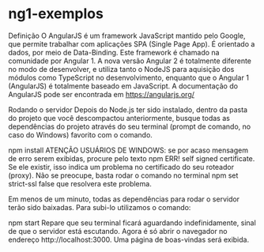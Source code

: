# ng1-exemplos
Definição O AngularJS é um framework JavaScript mantido pelo Google, que permite trabalhar com aplicações SPA (Single Page App). É orientado a dados, por meio de Data-Binding. Este framework é chamado na comunidade por Angular 1. A nova versão Angular 2 é totalmente diferente no modo de desenvolver, e utiliza tanto o NodeJS para aquisição dos módulos como TypeScript no desenvolvimento, enquanto que o Angular 1 (AngularJS) é totalmente baseado em JavaScript. A documentação do AngularJS pode ser encontrada em https://angularjs.org/



Rodando o servidor
Depois do Node.js ter sido instalado, dentro da pasta do projeto  que você descompactou anteriormente, busque todas as dependências do projeto através do seu terminal (prompt de comando, no caso do Windows) favorito com o comando.

npm install
ATENÇÃO USUÁRIOS DE WINDOWS: se por acaso mensagem de erro serem exibidas, procure pelo texto npm ERR! self signed certificate. Se ele existir, isso indica um problema no certificado do seu roteador (proxy). Não se preocupe, basta rodar o comando no terminal npm set strict-ssl false que resolvera este problema.

Em menos de um minuto, todas as dependências para rodar o servidor terão sido baixadas. Para subi-lo utilizamos o comando:

npm start
Repare que seu terminal ficará aguardando indefinidamente, sinal de que o servidor está escutando. Agora é só abrir o navegador no endereço http://localhost:3000. Uma página de boas-vindas será exibida.
